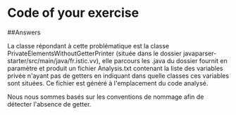 # Code of your exercise

##Answers

La classe répondant à cette problématique est la classe PrivateElementsWithoutGetterPrinter (située dans le dossier javaparser-starter/src/main/java/fr.istic.vv), elle parcours les .java du
dossier fournit en paramètre et produit un fichier <folderName>Analysis.txt contenant la liste des variables privée n'ayant pas de getters
en indiquant dans quelle classes ces variables sont situées. Ce fichier est généré à l'emplacement du code analysé.

Nous nous sommes basés sur les conventions de nommage afin de détecter l'absence de getter.